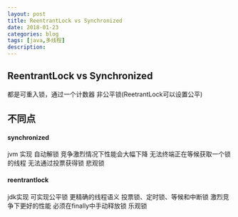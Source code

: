 ```yaml
---
layout: post
title: ReentrantLock vs Synchronized
date: 2018-01-23
categories: blog
tags: [java,多线程]
description:
---
```




## ReentrantLock vs Synchronized

﻿都是可重入锁，通过一个计数器
非公平锁(ReetrantLock可以设置公平)

## 不同点

#### synchronized

jvm 实现
自动解锁
竞争激烈情况下性能会大幅下降
无法终端正在等候获取一个锁的线程
无法通过投票获得锁
悲观锁

#### reentrantlock

jdk实现
可实现公平锁
更精确的线程语义
投票锁、定时锁、等候和中断锁
激烈竞争下更好的性能
必须在finally中手动释放锁
乐观锁
